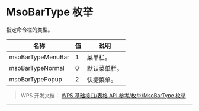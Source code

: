 # MsoBarType 枚举

指定命令栏的类型。

| 名称              | 值  | 说明         |
|-------------------|-----|--------------|
| msoBarTypeMenuBar | 1   | 菜单栏。     |
| msoBarTypeNormal  | 0   | 默认菜单栏。 |
| msoBarTypePopup   | 2   | 快捷菜单。   |

> WPS 开发文档： [WPS 基础接口/表格 API 参考/枚举/MsoBarType 枚举](https://qn.cache.wpscdn.cn/encs/doc/office_v19/topics/WPS%20%E5%9F%BA%E7%A1%80%E6%8E%A5%E5%8F%A3/%E8%A1%A8%E6%A0%BC%20API%20%E5%8F%82%E8%80%83/%E6%9E%9A%E4%B8%BE/MsoBarType%20%E6%9E%9A%E4%B8%BE.html)

------------------------------------------------------------------------
